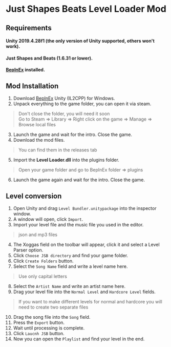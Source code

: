 # Just Shapes Beats Level Loader Mod

## Requirements

#### Unity 2019.4.28f1 (the only version of Unity supported, others won't work).
#### Just Shapes and Beats (1.6.31 or lower).
#### [BepInEx](https://builds.bepinex.dev/projects/bepinex_be) installed.

## Mod Installation 

1. Download [BepInEx](https://builds.bepinex.dev/projects/bepinex_be) Unity (IL2CPP) for Windows.
2. Unpack everything to the game folder, you can open it via steam. 
> Don't close the folder, you will need it soon <br />
> Go to Steam => Library => Right click on the game => Manage => Browse local files
3. Launch the game and wait for the intro. Close the game.
4. Download the mod files.
> You can find them in the releases tab
5. Import the **Level Loader.dll** into the plugins folder.
> Open your game folder and go to BepInEx folder => plugins
6. Launch the game again and wait for the intro. Close the game.

## Level conversion
1. Open Unity and drag `Level Bundler.unitypackage` into the inspector window.
2. A window will open, click `Import`.
3. Import your level file and the music file you used in the editor.
> json and mp3 files
4. The Xoggas field on the toolbar will appear, click it and select a Level Parser option.
5. Click `Choose JSB directory` and find your game folder.
6. Click `Create Folders` button.
7. Select the `Song Name` field and write a level name here. 
> Use only capital letters
8. Select the `Artist Name` and write an artist name here.
9. Drag your level file into the `Normal Level` and `Hardcore Level` fields. 
> If you want to make different levels for normal and hardcore you will need to create two separate files
10. Drag the song file into the `Song` field.
11. Press the `Export` button.
12. Wait until processing is complete.
13. Click `Laucnh JSB` button.
14. Now you can open the `Playlist` and find your level in the end.
